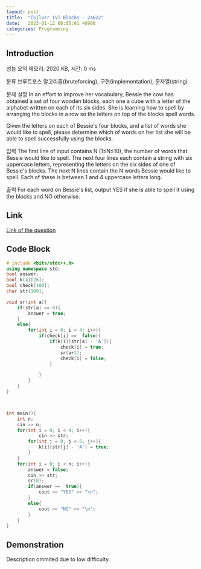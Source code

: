```yaml
---
layout: post
title:  "[Silver IV] Blocks - 24622"
date:   2023-01-12 00:05:01 +0900
categories: Programming
---
```


## Introduction

성능 요약
메모리: 2020 KB, 시간: 0 ms

분류
브루트포스 알고리즘(bruteforcing), 구현(implementation), 문자열(string)

문제 설명
In an effort to improve her vocabulary, Bessie the cow has obtained a set of four wooden blocks, each one a cube with a letter of the alphabet written on each of its six sides. She is learning how to spell by arranging the blocks in a row so the letters on top of the blocks spell words.

Given the letters on each of Bessie's four blocks, and a list of words she would like to spell, please determine which of words on her list she will be able to spell successfully using the blocks.

입력
The first line of input contains N (1≤N≤10), the number of words that Bessie would like to spell. The next four lines each contain a string with six uppercase letters, representing the letters on the six sides of one of Bessie's blocks. The next N lines contain the N words Bessie would like to spell. Each of these is between 1 and 4 uppercase letters long.

출력
For each word on Bessie's list, output YES if she is able to spell it using the blocks and NO otherwise.

## Link

[Link of the question](https://www.acmicpc.net/problem/24622)

## Code Block

```c++
# include <bits/stdc++.h>
using namespace std;
bool answer;
bool k[4][26];
bool check[100];
char str[100];

void sr(int a){
    if(str[a] == 0){
        answer = true;
    }
    else{
        for(int i = 0; i < 4; i++){
            if(check[i] ==  false){
                if(k[i][str[a] - 'A']){
                    check[i] = true;
                    sr(a+1);
                    check[i] = false;
                }

            }
        }
    }
}



int main(){
    int n;
    cin >> n;
    for(int i = 0; i < 4; i++){
            cin >> str;
        for(int j = 0; j < 6; j++){
            k[i][str[j] - 'A'] = true;
        }
    }
    for(int i = 0; i < n; i++){
        answer = false;
        cin >> str;
        sr(0);
        if(answer ==  true){
            cout << "YES" << "\n";
        }
        else{
            cout << "NO" << "\n";
        }
    }
}
```

## Demonstration

Description ommited due to low difficulty.

